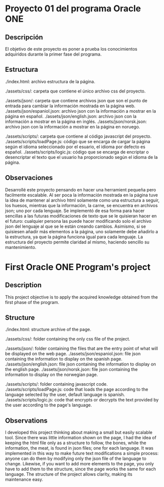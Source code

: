 # Proyecto 01 del programa Oracle ONE

## Descripción

El objetivo de este proyecto es poner a prueba los conocimientos adquiridos durante la primer fase del programa.

## Estructura

./index.html: archivo estructura de la página.

./assets/css/: carpeta que contiene el único archivo css del proyecto.

./assets/json/: carpeta que contiene archivos json que son el punto de entrada para cambiar la información mostrada en la página web.
./assets/json/espaniol.json: archivo json con la información a mostrar en la página en español.
./assets/json/english.json: archivo json con la información a mostrar en la página en inglés.
./assets/json/norsk.json: archivo json con la información a mostrar en la página en noruego.

./assets/scripts/: carpeta que contiene al código javascript del proyecto.
./assets/scripts/loadPage.js: código que se encarga de cargar la página según el idioma seleccionado por el esuario, el idioma por defecto es español.
./assets/scripts/logic.js: código que se encarga de encriptar o desencriptar el texto que el usuario ha proporcionado según el idioma de la página.

## Observaciones
Desarrollé este proyecto pensando en hacer una herramient pequeña pero facilmente escalable.
Al ser poca la información mostrada en la página tuve la idea de mantener al archivo html solamente como una estructura a seguir, los huesos, mientras que la información, la carne, se encuentra en archivos json; uno por cada lenguaje.
Se implementó de esa forma para hacer sencillas a las futuras modificaciones de texto que se le quisieran hacer en el futuro: cualquier persona las puede hacer modificando solo el archivo json del lenguaje al que se le están creando cambios.
Asimismo, si se quisiesen añadir más elementos a la página, uno solamente debe añadirlo a la estructura, ya que la página funciona igual para cada lenguaje.
La estructura del proyecto permite claridad al mismo, haciendo sencillo su mantenimiento.


# First Oracle ONE Program's project

## Description

This project objective is to apply the acquired knowledge obtained from the first phase of the program.

## Structure

./index.html: structure archive of the page.

./assets/css/: folder containing the only css file of the project.

./assets/json/: folder containing the files that are the entry point of what will be displayed on the web page.
./assets/json/espaniol.json: file json containing the information to display on the spanish page.
./assets/json/english.json: file json containing the information to display on the english page.
./assets/json/norsk.json: file json containing the information to display on the norwegian page.

./assets/scripts/: folder containing javascript code.
./assets/scripts/loadPage.js: code that loads the page according to the language selected by the user, default language is spanish. 
./assets/scripts/logic.js: code that encrypts or decrypts the text provided by the user according to the page's language.

## Observations
I developed this project thinking about making a small but easily scalable tool.
Since there was little information shown on the page, I had the idea of keeping the html file only as a structure to follow, the bones, while the information, the meat, is found in json files; one for each language.
It was implemented in this way to make future text modifications a simple process: anyone can do them by modifying only the json file of the language to change.
Likewise, if you want to add more elements to the page, you only have to add them to the structure, since the page works the same for each language.
The structure of the project allows clarity, making its maintenance easy.